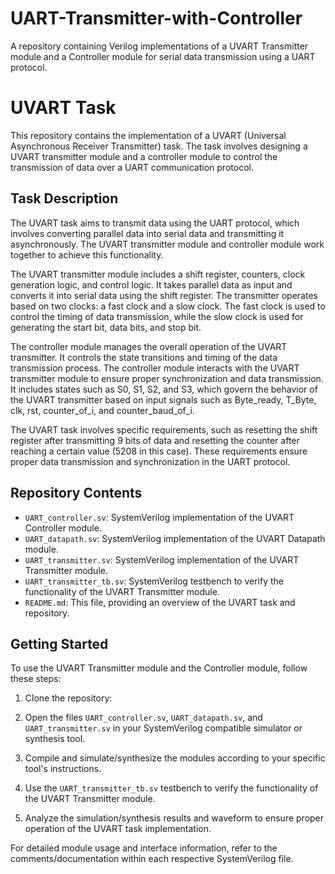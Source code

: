 # UART-Transmitter-with-Controller
A repository containing Verilog implementations of a UVART Transmitter module and a Controller module for serial data transmission using a UART protocol.
# UVART Task

This repository contains the implementation of a UVART (Universal Asynchronous Receiver Transmitter) task. The task involves designing a UVART transmitter module and a controller module to control the transmission of data over a UART communication protocol.

## Task Description

The UVART task aims to transmit data using the UART protocol, which involves converting parallel data into serial data and transmitting it asynchronously. The UVART transmitter module and controller module work together to achieve this functionality.

The UVART transmitter module includes a shift register, counters, clock generation logic, and control logic. It takes parallel data as input and converts it into serial data using the shift register. The transmitter operates based on two clocks: a fast clock and a slow clock. The fast clock is used to control the timing of data transmission, while the slow clock is used for generating the start bit, data bits, and stop bit.

The controller module manages the overall operation of the UVART transmitter. It controls the state transitions and timing of the data transmission process. The controller module interacts with the UVART transmitter module to ensure proper synchronization and data transmission. It includes states such as S0, S1, S2, and S3, which govern the behavior of the UVART transmitter based on input signals such as Byte_ready, T_Byte, clk, rst, counter_of_i, and counter_baud_of_i.

The UVART task involves specific requirements, such as resetting the shift register after transmitting 9 bits of data and resetting the counter after reaching a certain value (5208 in this case). These requirements ensure proper data transmission and synchronization in the UART protocol.

## Repository Contents

- `UART_controller.sv`: SystemVerilog implementation of the UVART Controller module.
- `UART_datapath.sv`: SystemVerilog implementation of the UVART Datapath module.
- `UART_transmitter.sv`: SystemVerilog implementation of the UVART Transmitter module.
- `UART_transmitter_tb.sv`: SystemVerilog testbench to verify the functionality of the UVART Transmitter module.
- `README.md`: This file, providing an overview of the UVART task and repository.

## Getting Started

To use the UVART Transmitter module and the Controller module, follow these steps:

1. Clone the repository:

2. Open the files `UART_controller.sv`, `UART_datapath.sv`, and `UART_transmitter.sv` in your SystemVerilog compatible simulator or synthesis tool.

3. Compile and simulate/synthesize the modules according to your specific tool's instructions.

4. Use the `UART_transmitter_tb.sv` testbench to verify the functionality of the UVART Transmitter module.

5. Analyze the simulation/synthesis results and waveform to ensure proper operation of the UVART task implementation.

For detailed module usage and interface information, refer to the comments/documentation within each respective SystemVerilog file.
